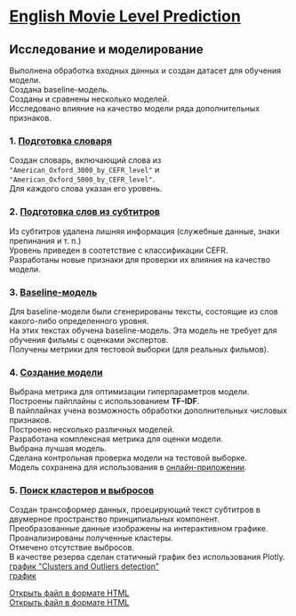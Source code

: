 # [English Movie Level Prediction](https://movie-level.streamlit.app/)
## Исследование и моделирование

Выполнена обработка входных данных и создан датасет для обучения модели.  
Создана baseline-модель.  
Созданы и сравнены несколько моделей.  
Исследовано влияние на качество модели ряда дополнительных признаков.  

### 1. [Подготовка словаря](https://nbviewer.jupyter.org/github/Nanobelka/english_subtitles_level/blob/main/ML/1_words.ipynb)  
Создан словарь, включающий слова из `"American_Oxford_3000_by_CEFR_level"` и `"American_Oxford_5000_by_CEFR_level"`.  
Для каждого слова указан его уровень.  

### 2. [Подготовка слов из субтитров](https://nbviewer.jupyter.org/github/Nanobelka/english_subtitles_level/blob/main/ML/2_subtitles.ipynb)  
Из субтитров удалена лишняя информация (служебные данные, знаки препинания и т. п.)  
Уровень приведен в соотетствие с классификации CEFR.  
Разработаны новые признаки для проверки их влияния на качество модели.  

### 3. [Baseline-модель](https://nbviewer.jupyter.org/github/Nanobelka/english_subtitles_level/blob/main/ML/3_baseline.ipynb)  
Для baseline-модели были сгенерированы тексты, состоящие из слов какого-либо определенного уровня.  
На этих текстах обучена baseline-модель. Эта модель не требует для обучения фильмы с оценками экспертов.  
Получены метрики для тестовой выборки (для реальных фильмов).  

### 4. [Создание модели](https://nbviewer.jupyter.org/github/Nanobelka/english_subtitles_level/blob/main/ML/4_model.ipynb)  
Выбрана метрика для оптимизации гиперпараметров модели.  
Построены пайплайны с использованием **TF-IDF**.  
В пайплайнах учена возможность обработки дополнительных числовых признаков.  
Построено несколько различных моделей.  
Разработана комплексная метрика для оценки модели.  
Выбрана лучшая модель.  
Сделана контрольная проверка модели на тестовой выборке.  
Модель сохранена для использования в [онлайн-приложении](https://movie-level.streamlit.app/).  

### 5. [Поиск кластеров и выбросов](https://nbviewer.jupyter.org/github/Nanobelka/english_subtitles_level/blob/main/ML/5_outliers.ipynb)  
Создан трансоформер данных, проецирующий текст субтитров в двумерное пространство принципиальных компонент.  
Преобразованные данные изображены на интерактивном графике.  
Проанализированы полученные кластеры.  
Отмечено отсутствие выбросов.  
В качестве резерва сделан статичный график без использования Plotly.  
[график "Clusters and Outliers detection"](https://github.com/Nanobelka/english_subtitles_level/blob/main/ML/movie_subtitles_projection.html)  
[график](https://Nanobelka.github.io/english_subtitles_level/blob/main/ML/movie_subtitles_projection.html)

<a href="http://htmlpreview.github.com/?https://Nanobelka.github.io/english_subtitles_level/index.html">Открыть файл в формате HTML</a>  
<a href="http://htmlpreview.github.com/?https://github.com/Nanobelka/english_subtitles_level/blob/main/ML/movie_subtitles_projection.html">Открыть файл в формате HTML</a>
